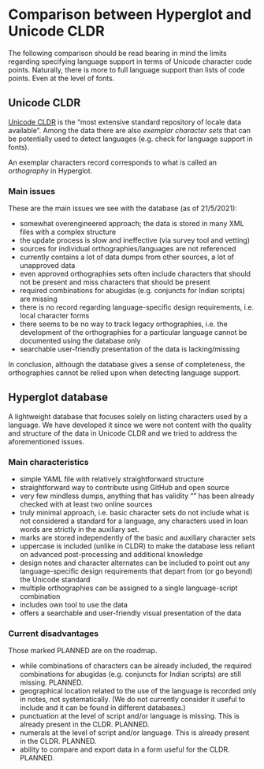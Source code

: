 # Comparison between Hyperglot and Unicode CLDR

The following comparison should be read bearing in mind the limits regarding specifying language support in terms of Unicode character code points. Naturally, there is more to full language support than lists of  code points. Even at the level of fonts.

## Unicode CLDR

[Unicode CLDR](http://cldr.unicode.org/) is the “most extensive standard repository of locale data available”. Among the data there are also *exemplar character sets* that can be potentially used to detect languages (e.g. check for language support in fonts).

An exemplar characters record corresponds to what is called an *orthography* in Hyperglot.

### Main issues

These are the main issues we see with the database (as of 21/5/2021):

- somewhat overengineered approach; the data is stored in many XML files with a complex structure
- the update process is slow and ineffective (via survey tool and vetting)
- sources for individual orthographies/languages are not referenced
- currently contains a lot of data dumps from other sources, a lot of unapproved data
- even approved orthographies sets often include characters that should not be present and miss characters that should be present
- required combinations for abugidas (e.g. conjuncts for Indian scripts) are missing
- there is no record regarding language-specific design requirements, i.e. local character forms
- there seems to be no way to track legacy orthographies, i.e. the development of the orthographies for a particular language cannot be documented using the database only
- searchable user-friendly presentation of the data is lacking/missing

In conclusion, although the database gives a sense of completeness, the orthographies cannot be relied upon when detecting language support.

## Hyperglot database

A lightweight database that focuses solely on listing characters used by a language. We have developed it since we were not content with the quality and structure of the data in Unicode CLDR and we tried to address the aforementioned issues.

### Main characteristics

- simple YAML file with relatively straightforward structure
- straightforward way to contribute using GitHub and open source
- very few mindless dumps, anything that has validity “” has been already checked with at least two online sources
- truly minimal approach, i.e. basic character sets do not include what is not considered a standard for a language, any characters used in loan words are strictly in the auxiliary set.
- marks are stored independently of the basic and auxiliary character sets
- uppercase is included (unlike in CLDR) to make the database less reliant on advanced post-processing and additional knowledge
- design notes and character alternates can be included to point out any language-specific design requirements that depart from (or go beyond) the Unicode standard
- multiple orthographies can be assigned to a single language-script combination
- includes own tool to use the data
- offers a searchable and user-friendly visual presentation of the data

### Current disadvantages

Those marked PLANNED are on the roadmap.

- while combinations of characters can be already included, the required combinations for abugidas (e.g. conjuncts for Indian scripts) are still missing. PLANNED.
- geographical location related to the use of the language is recorded only in notes, not systematically. (We do not currently consider it useful to include and it can be found in different databases.)
- punctuation at the level of script and/or language is missing. This is already present in the CLDR. PLANNED.
- numerals at the level of script and/or language. This is already present in the CLDR. PLANNED.
- ability to compare and export data in a form useful for the CLDR. PLANNED.
